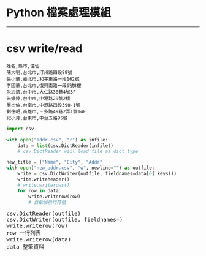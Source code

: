 # Python 檔案處理模組
***


# csv write/read

```csv=
姓名,縣市,住址
陳大明,台北市,汀州路四段88號
張小華,臺北市,和平東路一段162號
李國華,台北市,復興南路一段6號8樓
朱志清,台中市,大仁路38巷4號5F
朱婷婷,台中市,中港路29號2樓
周杰倫,台南市,中港路四段390-1號
劉德明,高雄市,三多路49巷2弄1號14F
紀小月,台東市,中台五路95號

```

```python
import csv

with open("addr.csv", "r") as infile:
    data = list(csv.DictReader(infile))
    # csv.DictReader wiil load file as dict type

new_title = ["Name", "City", "Addr"]
with open("new_addr.csv", "w", newline="") as outfile:
    write = csv.DictWriter(outfile, fieldnames=data[0].keys())
    write.writeheader()
    # write.writerows()
    for row in data:
        write.writerow(row)
        # 自動加換行符號
```

<pre>
csv.DictReader(outfile)
csv.DictWriter(outfile, fieldnames=)
write.writerow(row)
row 一行列表
write.writerow(data)
data 整筆資料
</pre>